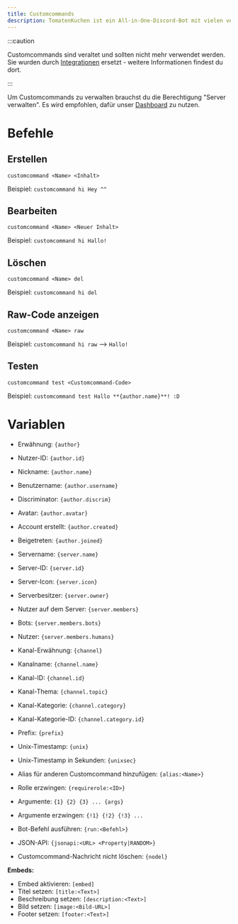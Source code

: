 ```yaml
---
title: Customcommands
description: TomatenKuchen ist ein All-in-One-Discord-Bot mit vielen verschiedenen Funktionen. Erklärt Customcommands und listet mögliche Parameter auf
---
```


:::caution

Customcommands sind veraltet und sollten nicht mehr verwendet werden. Sie wurden durch [Integrationen](/integrations) ersetzt - weitere Informationen findest du dort.

:::

Um Customcommands zu verwalten brauchst du die Berechtigung "Server verwalten".
Es wird empfohlen, dafür unser [Dashboard](https://tomatenkuchen.eu/dashboard/customcommands) zu nutzen.

# Befehle

## Erstellen

`customcommand <Name> <Inhalt>`

Beispiel:
`customcommand hi Hey ^^`

## Bearbeiten

`customcommand <Name> <Neuer Inhalt>`

Beispiel:
`customcommand hi Hallo!`

## Löschen

`customcommand <Name> del`

Beispiel:
`customcommand hi del`

## Raw-Code anzeigen

`customcommand <Name> raw`

Beispiel:
`customcommand hi raw`
-->
`Hallo!`

## Testen

`customcommand test <Customcommand-Code>`

Beispiel:
`customcommand test Hallo **{author.name}**! :D`

# Variablen

* Erwähnung: `{author}`
* Nutzer-ID: `{author.id}`
* Nickname: `{author.name}`
* Benutzername: `{author.username}`
* Discriminator: `{author.discrim}`
* Avatar: `{author.avatar}`
* Account erstellt: `{author.created}`
* Beigetreten: `{author.joined}`
* Servername: `{server.name}`
* Server-ID: `{server.id}`
* Server-Icon: `{server.icon}`
* Serverbesitzer: `{server.owner}`
* Nutzer auf dem Server: `{server.members}`
* Bots: `{server.members.bots}`
* Nutzer: `{server.members.humans}`
* Kanal-Erwähnung: `{channel}`
* Kanalname: `{channel.name}`
* Kanal-ID: `{channel.id}`
* Kanal-Thema: `{channel.topic}`
* Kanal-Kategorie: `{channel.category}`
* Kanal-Kategorie-ID: `{channel.category.id}`
* Prefix: `{prefix}`
* Unix-Timestamp: `{unix}`
* Unix-Timestamp in Sekunden: `{unixsec}`

* Alias für anderen Customcommand hinzufügen: `{alias:<Name>}`
* Rolle erzwingen: `{requirerole:<ID>}`

* Argumente: `{1} {2} {3} ... {args}`
* Argumente erzwingen: `{!1} {!2} {!3} ...`
* Bot-Befehl ausführen: `{run:<Befehl>}`
* JSON-API: `{jsonapi:<URL> <Property|RANDOM>}`
* Customcommand-Nachricht nicht löschen: `{nodel}`

**Embeds:**
* Embed aktivieren: `[embed]`
* Titel setzen: `[title:<Text>]`
* Beschreibung setzen: `[description:<Text>]`
* Bild setzen: `[image:<Bild-URL>]`
* Footer setzen: `[footer:<Text>]`
